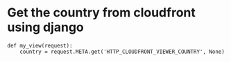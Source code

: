 # Get the country from cloudfront using django

```
def my_view(request):
    country = request.META.get('HTTP_CLOUDFRONT_VIEWER_COUNTRY', None)
```
